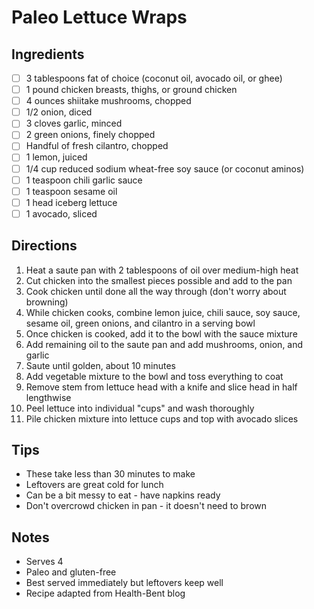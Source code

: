 # Paleo Lettuce Wraps

## Ingredients
- [ ] 3 tablespoons fat of choice (coconut oil, avocado oil, or ghee)
- [ ] 1 pound chicken breasts, thighs, or ground chicken
- [ ] 4 ounces shiitake mushrooms, chopped
- [ ] 1/2 onion, diced
- [ ] 3 cloves garlic, minced
- [ ] 2 green onions, finely chopped
- [ ] Handful of fresh cilantro, chopped
- [ ] 1 lemon, juiced
- [ ] 1/4 cup reduced sodium wheat-free soy sauce (or coconut aminos)
- [ ] 1 teaspoon chili garlic sauce
- [ ] 1 teaspoon sesame oil
- [ ] 1 head iceberg lettuce
- [ ] 1 avocado, sliced

## Directions
1. Heat a saute pan with 2 tablespoons of oil over medium-high heat
2. Cut chicken into the smallest pieces possible and add to the pan
3. Cook chicken until done all the way through (don't worry about browning)
4. While chicken cooks, combine lemon juice, chili sauce, soy sauce, sesame oil, green onions, and cilantro in a serving bowl
5. Once chicken is cooked, add it to the bowl with the sauce mixture
6. Add remaining oil to the saute pan and add mushrooms, onion, and garlic
7. Saute until golden, about 10 minutes
8. Add vegetable mixture to the bowl and toss everything to coat
9. Remove stem from lettuce head with a knife and slice head in half lengthwise
10. Peel lettuce into individual "cups" and wash thoroughly
11. Pile chicken mixture into lettuce cups and top with avocado slices

## Tips
- These take less than 30 minutes to make
- Leftovers are great cold for lunch
- Can be a bit messy to eat - have napkins ready
- Don't overcrowd chicken in pan - it doesn't need to brown

## Notes
- Serves 4
- Paleo and gluten-free
- Best served immediately but leftovers keep well
- Recipe adapted from Health-Bent blog